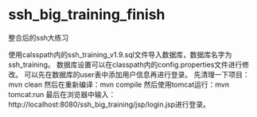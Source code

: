 # ssh_big_training_finish
整合后的ssh大练习

使用calsspath内的ssh_training_v1.9.sql文件导入数据库，数据库名字为ssh_training。
数据库设置可以在classpath内的config.properties文件进行修改。
可以先在数据库的user表中添加用户信息再进行登录。
先清理一下项目：mvn clean
然后在重新编译：mvn compile
然后使用tomcat运行：mvn tomcat:run
最后在浏览器中输入：http://localhost:8080/ssh_big_training/jsp/login.jsp进行登录。
